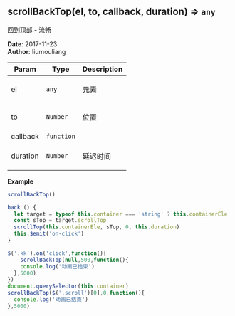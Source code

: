 ## scrollBackTop(el, to, callback, duration) ⇒ <code>any</code>
<p>回到顶部 - 流畅</p>

**Date**: 2017-11-23  
**Author**: liumouliang  

| Param | Type | Description |
| --- | --- | --- |
| el | <code>any</code> | <p>元素|默认：root</p> |
| to | <code>Number</code> | <p>位置|默认：0</p> |
| callback | <code>function</code> |  |
| duration | <code>Number</code> | <p>延迟时间|默认：500</p> |

**Example**  
```javascript
scrollBackTop()

back () {
  let target = typeof this.container === 'string' ? this.containerEle : (document.documentElement || document.body)
  const sTop = target.scrollTop
  scrollTop(this.containerEle, sTop, 0, this.duration)
  this.$emit('on-click')
}

$('.kk').on('click',function(){
    scrollBackTop(null,500,function(){
    console.log('动画已结束')
  },5000)
})
document.querySelector(this.container)
scrollBackTop($('.scroll')[0],0,function(){
  console.log('动画已结束')
},5000)
```
